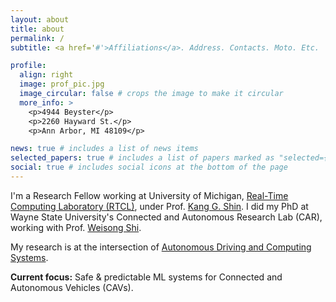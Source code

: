 ```yaml
---
layout: about
title: about
permalink: /
subtitle: <a href='#'>Affiliations</a>. Address. Contacts. Moto. Etc.

profile:
  align: right
  image: prof_pic.jpg
  image_circular: false # crops the image to make it circular
  more_info: >
    <p>4944 Beyster</p>
    <p>2260 Hayward St.</p>
    <p>Ann Arbor, MI 48109</p>

news: true # includes a list of news items
selected_papers: true # includes a list of papers marked as "selected={true}"
social: true # includes social icons at the bottom of the page
---
```


I'm a Research Fellow working at University of Michigan, [Real-Time Computing Laboratory (RTCL)](https://rtcl.eecs.umich.edu/rtclweb/), under Prof. [Kang G. Shin](https://web.eecs.umich.edu/~kgshin/). I did my PhD at Wayne State University's Connected and Autonomous Research Lab (CAR), working with Prof. [Weisong Shi](https://www.weisongshi.org/).

My research is at the intersection of [Autonomous Driving and Computing Systems](https://arxiv.org/abs/2009.14349).

**Current focus:** Safe & predictable ML systems for Connected and Autonomous Vehicles (CAVs).